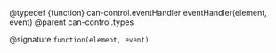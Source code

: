 @typedef {function} can-control.eventHandler eventHandler(element, event)
@parent can-control.types

@signature `function(element, event)`

